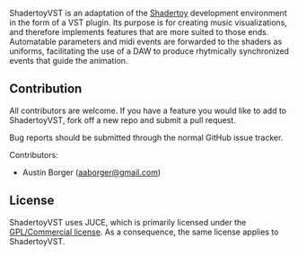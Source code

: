ShadertoyVST is an adaptation of the [Shadertoy](https://www.shadertoy.com/)
development environment in the form of a VST plugin. Its purpose is for creating
music visualizations, and therefore implements features that are more suited to
those ends. Automatable parameters and midi events are forwarded to the shaders
as uniforms, facilitating the use of a DAW to produce rhytmically synchronized
events that guide the animation.

## Contribution

All contributors are welcome. If you have a feature you would like to add to
ShadertoyVST, fork off a new repo and submit a pull request.

Bug reports should be submitted through the normal GitHub issue tracker.

Contributors:
- Austin Borger (aaborger@gmail.com)

## License

ShadertoyVST uses JUCE, which is primarily licensed under the 
[GPL/Commercial license](https://www.gnu.org/licenses/gpl-3.0.en.html).
As a consequence, the same license applies to ShadertoyVST.